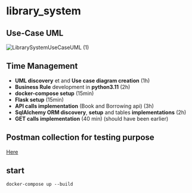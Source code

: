 # library_system

## Use-Case UML
![LibrarySystemUseCaseUML (1)](https://user-images.githubusercontent.com/42712988/198981449-777695b0-7f1f-42a6-a3e4-6c95c618ea6c.png)
 
## Time Management
- **UML discovery** et and **Use case diagram creation** (1h)
- **Business Rule** development in **python3.11** (2h)
- **docker-compose setup** (15min)
- **Flask setup** (15min)
- **API calls implementation** (Book and Borrowing api) (3h)
- **SqlAlchemy ORM discovery**, **setup** and tables **implementations** (2h)
- **GET calls implementation** (40 min) (should have been earlier)

## Postman collection for testing purpose
[Here](https://www.getpostman.com/collections/abbefcc574e01291b46d)



## start
`docker-compose up --build`

